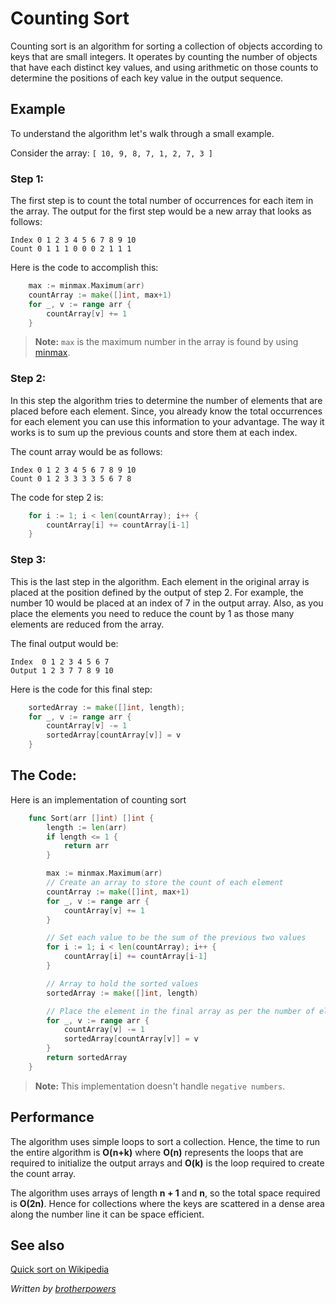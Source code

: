 # Counting Sort

Counting sort is an algorithm for sorting a collection of objects according to keys that are small integers. It operates by counting the number of objects that have each distinct key values, and using arithmetic on those counts to determine the positions of each key value in the output sequence.

## Example

To understand the algorithm let's walk through a small example.

Consider the array: `[ 10, 9, 8, 7, 1, 2, 7, 3 ]`

### Step 1:

The first step is to count the total number of occurrences for each item in the array. The output for the first step would be a new array that looks as follows:

```
Index 0 1 2 3 4 5 6 7 8 9 10
Count 0 1 1 1 0 0 0 2 1 1 1
```

Here is the code to accomplish this:

```go
	max := minmax.Maximum(arr)
	countArray := make([]int, max+1)
	for _, v := range arr {
		countArray[v] += 1
	}
```

> **Note:** `max` is the maximum number in the array is found by using [minmax](../../Search/minmax/).

### Step 2:

In this step the algorithm tries to determine the number of elements that are placed before each element. Since, you already know the total occurrences for each element you can use this information to your advantage. The way it works is to sum up the previous counts and store them at each index.

The count array would be as follows:

```
Index 0 1 2 3 4 5 6 7 8 9 10
Count 0 1 2 3 3 3 3 5 6 7 8
```

The code for step 2 is:

```go
	for i := 1; i < len(countArray); i++ {
		countArray[i] += countArray[i-1]
	}
```

### Step 3:

This is the last step in the algorithm. Each element in the original array is placed at the position defined by the output of step 2. For example, the number 10 would be placed at an index of 7 in the output array. Also, as you place the elements you need to reduce the count by 1 as those many elements are reduced from the array.

The final output would be:

```
Index  0 1 2 3 4 5 6 7
Output 1 2 3 7 7 8 9 10
```

Here is the code for this final step:

```go
	sortedArray := make([]int, length);
	for _, v := range arr {
		countArray[v] -= 1
		sortedArray[countArray[v]] = v
	}
```

## The Code:

Here is an implementation of counting sort

```go
	func Sort(arr []int) []int {
		length := len(arr)
		if length <= 1 {
			return arr
		}

		max := minmax.Maximum(arr)
		// Create an array to store the count of each element
		countArray := make([]int, max+1)
		for _, v := range arr {
			countArray[v] += 1
		}

		// Set each value to be the sum of the previous two values
		for i := 1; i < len(countArray); i++ {
			countArray[i] += countArray[i-1]
		}

		// Array to hold the sorted values
		sortedArray := make([]int, length)

		// Place the element in the final array as per the number of elements before it
		for _, v := range arr {
			countArray[v] -= 1
			sortedArray[countArray[v]] = v
		}
		return sortedArray
	}
```

> **Note:** This implementation doesn't handle `negative numbers`.

## Performance

The algorithm uses simple loops to sort a collection. Hence, the time to run the entire algorithm is **O(n+k)** where **O(n)** represents the loops that are required to initialize the output arrays and **O(k)** is the loop required to create the count array.

The algorithm uses arrays of length **n + 1** and **n**, so the total space required is **O(2n)**. Hence for collections where the keys are scattered in a dense area along the number line it can be space efficient.

## See also

[Quick sort on Wikipedia](https://en.wikipedia.org/wiki/Counting_sort)

*Written by [brotherpowers](https://www.brotherpowers.com/)*
